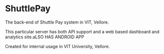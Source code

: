 # ShuttlePay
The back-end of Shuttle Pay system in VIT, Vellore.

This particular server has both API support and a web based dashboard and analytics site.aLSO HAS ANDROID APP

Created for internal usage in VIT University, Vellore.
